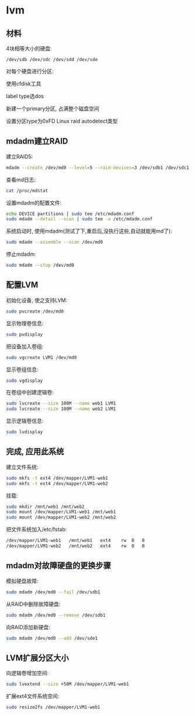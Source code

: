 # lvm

## 材料

4块相等大小的硬盘:

```text
/dev/sdb /dev/sdc /dev/sdd /dev/sde
```

对每个硬盘进行分区:

使用cfdisk工具

label type选dos

新建一个primary分区, 占满整个磁盘空间

设置分区type为0xFD Linux raid autodetect类型


## mdadm建立RAID

建立RAID5:

```bash
mdadm --create /dev/md0 --level=5 --raid-devices=3 /dev/sdb1 /dev/sdc1 /dev/sdd1
```

查看md日志:

```bash
cat /proc/mdstat
```

设置mdadm的配置文件:

```bash
echo DEVICE partitions | sudo tee /etc/mdadm.conf
sudo mdadm --detail --scan | sudo tee -a /etc/mdadm.conf
```

系统启动时, 使用mdadm(测试了下,重启后,没执行这些,自动就能用md了):

```bash
sudo mdadm --assemble --scan /dev/md0
```

停止mdadm:

```bash
sudo mdadm --stop /dev/md0
```


## 配置LVM

初始化设备, 使之支持LVM:

```bash
sudo pvcreate /dev/md0
```

显示物理卷信息:

```bash
sudo pvdisplay
```

把设备加入卷组:

```bash
sudo vgcreate LVM1 /dev/md0
```

显示卷组信息:

```bash
sudo vgdisplay
```

在卷组中创建逻辑卷:

```bash
sudo lvcreate --size 100M --name web1 LVM1
sudo lvcreate --size 100M --name web2 LVM1
```

显示逻辑卷信息:

```bash
sudo lvdisplay
```


## 完成, 应用此系统

建立文件系统:

```bash
sudo mkfs -t ext4 /dev/mapper/LVM1-web1
sudo mkfs -t ext4 /dev/mapper/LVM1-web2
```

挂载:

```bash
sudo mkdir /mnt/web1 /mnt/web2
sudo mount /dev/mapper/LVM1-web1 /mnt/web1
sudo mount /dev/mapper/LVM1-web2 /mnt/web2
```

把文件系统加入/etc/fstab:

```bash
/dev/mapper/LVM1-web1	/mnt/web1	ext4	rw	0	0
/dev/mapper/LVM1-web2	/mnt/web2	ext4	rw	0	0
```


## mdadm对故障硬盘的更换步骤

模拟硬盘故障:

```bash
sudo mdadm /dev/md0 --fail /dev/sdb1
```

从RAID中删除故障硬盘:

```bash
sudo mdadm /dev/md0 --remove /dev/sdb1
```

向RAID添加新硬盘:

```bash
sudo mdadm /dev/md0 --add /dev/sde1
```


## LVM扩展分区大小

向逻辑卷增加空间:

```bash
sudo lvextend --size +50M /dev/mapper/LVM1-web1
```

扩展ext4文件系统空间:

```bash
sudo resize2fs /dev/mapper/LVM1-web1
```



